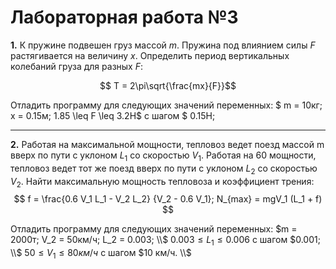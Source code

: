 # Лабораторная работа №3
**1\.** К пружине подвешен груз массой $m$. Пружина под влиянием силы $F$ растягивается на величину $x$. Определить период вертикальных колебаний груза для разных $F$:

$$ T = 2\pi\sqrt{\frac{mx}{F}}$$

Отладить программу для следующих значений переменных: 
$ m = 10кг; x = 0.15м; 1.85 \leq F \leq 3.2Н$
с шагом $ 0.15Н;

********

**2\.** Работая на максимальной мощности, тепловоз ведет поезд массой m вверх по пути с уклоном $L_1$ со скоростью $V_1$. Работая на $60%$ мощности, тепловоз ведет тот же поезд вверх по пути с уклоном $L_2$ со скоростью $V_2$. Найти максимальную мощность тепловоза и коэффициент трения:
$$ f = \frac{0.6 V_1 L_1 - V_2 L_2}
{V_2 - 0.6 V_1};
N_{max} = mgV_1 (L_1 + f) $$

Отладить программу для следующих значений переменных:
$m = 2000т; V_2 = 50км/ч; L_2 = 0.003; \\$
$0.003 \leq L_1 \leq 0.006$ с шагом $0.001; \\$
$50 \leq V_1 \leq 80 км/ч$ с шагом $10 км/ч. \\$
